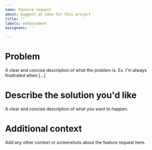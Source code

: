 ```yaml
---
name: Feature request
about: Suggest an idea for this project
title: ''
labels: enhancement
assignees: ''

---
```


# Problem
A clear and concise description of what the problem is. Ex. I'm always frustrated when [...]

# Describe the solution you'd like
A clear and concise description of what you want to happen.

# Additional context
Add any other context or screenshots about the feature request here.
